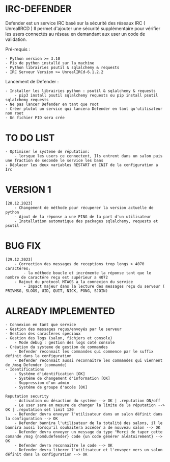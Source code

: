 # IRC-DEFENDER
Defender est un service IRC basé sur la sécurité des réseaux IRC ( UnrealIRCD )
Il permet d'ajouter une sécurité supplémentaire pour vérifier les users connectés au réseau
en demandant aux user un code de validation.

Pré-requis :

    - Python version >= 3.10
    - Pip de python installé sur la machine
    - Python librairies psutil & sqlalchemy & requests
    - IRC Serveur Version >= UnrealIRCd-6.1.2.2

Lancement de Defender :

    - Installer les librairies python : psutil & sqlalchemy & requests
        - pip3 install psutil sqlalchemy requests ou pip install psutil sqlalchemy requests
    - Ne pas lancer Defender en tant que root
    - Créer plutot un service qui lancera Defender en tant qu'utilisateur non root
    - Un fichier PID sera crée

# TO DO LIST

    - Optimiser le systeme de réputation:
        - lorsque les users ce connectent, Ils entrent dans un salon puis une fraction de seconde le service les bans
    - Déplacer les deux variables RESTART et INIT de la configuration a Irc


# VERSION 1
    [28.12.2023]
        - Changement de méthode pour récuperer la version actuelle de python
        - Ajout de la réponse a une PING de la part d'un utilisateur
        - Installation automatique des packages sqlalchemy, requests et psutil

# BUG FIX

    [29.12.2023]
        - Correction des messages de receptions trop longs > 4070 caractéres; 
            - la méthode boucle et incrémente la réponse tant que le nombre de caractére reçu est supérieur a 4072
        - Rajout du protocol MTAGS a la connexion du service
            - Impact majeur dans la lecture des messages reçu du serveur ( PRIVMSG, SLOGS, UID, QUIT, NICK, PONG, SJOIN)

# ALREADY IMPLEMENTED

    - Connexion en tant que service
    - Gestion des messages reçus/envoyés par le serveur
    - Gestion des caractéres spéciaux
    - Gestion des logs (salon, fichiers et console)
        - Mode debug : gestion des logs coté console
    - Création du systeme de gestion de commandes
        - Defender reconnait les commandes qui commence par le suffix définit dans la configuration
        - Defender reconnait aussi reconnaitre les commandes qui viennent de /msg Defender [commande]
    - Identifications
        - Systéme d'identification [OK]
        - Systéme de changement d'information [OK]
        - Suppression d'un admin
        - Systéme de groupe d'accés [OK]

    Reputation security
        - Activation ou désaction du systéme --> OK | .reputation ON/off
        - Le user sera en mesure de changer la limite de la réputation --> OK | .reputation set limit 120
        - Defender devra envoyer l'utilisateur dans un salon définit dans la configuration --> OK
        - Defender bannira l'utilisateur de la totalité des salons, il le bannira aussi lorsqu'il souhaitera accéder a de nouveau salon --> OK
        - Defender devra envoyer un message du type "Merci de taper cette comande /msg {nomdudefender} code {un code générer aléatoirement} --> OK
        - Defender devra reconnaitre le code --> OK
        - Defender devra liberer l'utilisateur et l'envoyer vers un salon définit dans la configuration --> OK
